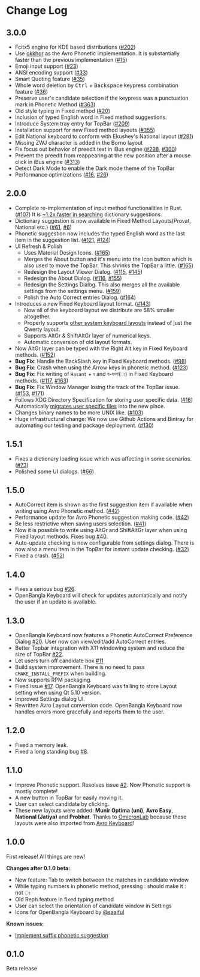 # Change Log
## 3.0.0
* Fcitx5 engine for KDE based distributions ([#202])
* Use [okkhor] as the Avro Phonetic implementation. It is substantially faster than the previous implementation ([#15])
* Emoji input support ([#23])
* ANSI encoding support ([#33])
* Smart Quoting feature ([#35])
* Whole word deletion by <kbd>Ctrl</kbd> + <kbd>Backspace</kbd> keypress combination feature ([#36])
* Preserve user's candidate selection if the keypress was a punctuation mark in Phonetic Method ([#363])
* Old style typing in Fixed method ([#20])
* Inclusion of typed English word in Fixed method suggestions.
* Introduce System tray entry for TopBar ([#209])
* Installation support for new Fixed method layouts ([#355])
* Edit National keyboard to conform with Ekushey's National layout ([#281])
* Missing ZWJ character is added in the Borno layout
* Fix focus out behavior of preedit text in iBus engine ([#298], [#300])
* Prevent the preedit from reappearing at the new position after a mouse click in iBus engine ([#313])
* Detect Dark Mode to enable the Dark mode theme of the TopBar
* Performance optimizations ([#16], [#26])

[okkhor]: https://github.com/gulshan/okkhor/
[#15]: https://github.com/OpenBangla/riti/pull/15
[#16]: https://github.com/OpenBangla/riti/pull/16
[#20]: https://github.com/OpenBangla/riti/pull/20
[#23]: https://github.com/OpenBangla/riti/pull/23
[#26]: https://github.com/OpenBangla/riti/pull/26
[#33]: https://github.com/OpenBangla/riti/pull/33
[#35]: https://github.com/OpenBangla/riti/pull/35
[#36]: https://github.com/OpenBangla/riti/pull/36
[#209]: https://github.com/OpenBangla/OpenBangla-Keyboard/pull/209
[#202]: https://github.com/OpenBangla/OpenBangla-Keyboard/pull/202
[#281]: https://github.com/OpenBangla/OpenBangla-Keyboard/pull/281
[#298]: https://github.com/OpenBangla/OpenBangla-Keyboard/pull/298
[#300]: https://github.com/OpenBangla/OpenBangla-Keyboard/pull/300
[#313]: https://github.com/OpenBangla/OpenBangla-Keyboard/pull/313
[#355]: https://github.com/OpenBangla/OpenBangla-Keyboard/pull/355
[#363]: https://github.com/OpenBangla/OpenBangla-Keyboard/pull/363

## 2.0.0
* Complete re-implementation of input method functionalities in Rust. ([#107][107]) It is [~1.2x faster in searching][3] dictionary suggestions.
* Dictionary suggestion is now available in Fixed Method Layouts(Provat, National etc.) ([#61][61], [#6][6])
* Phonetic suggestion now includes the typed English word as the last item in the suggestion list. ([#121][121], [#124][124])
* UI Refresh & Polish
    * Uses Material Design Icons. ([#165][165])
    * Merges the About button and it's menu into the Icon button which is also used to move the TopBar. This shrinks the TopBar a little. ([#165][165])
    * Redesign the Layout Viewer Dialog. ([#115][115], [#145][145])
    * Redesign the About Dialog. ([#116][116], [#155][155])
    * Redesign the Settings Dialog. This also merges all the available settings from the settings menu. ([#159][159])
    * Polish the Auto Correct entries Dialog. ([#164][164])
* Introduces a new Fixed Keyboard layout format. ([#143][143])
    * Now all of the keyboard layout we distribute are 58% smaller altogether.
    * Properly supports [other system keyboard layouts][36] instead of just the Qwerty layout.
    * Supports AltGr & ShiftAltGr layer of numerical keys.
    * Automatic conversion of old layout formats.
* Now AltGr layer can be typed with the Right Alt key in Fixed Keyboard methods. ([#152][152])
* **Bug Fix**: Handle the BackSlash key in Fixed Keyboard methods. ([#98][98])
* **Bug Fix**: Crash when using the Arrow keys in phonetic method. ([#123][123])
* **Bug Fix**: Fix writing of `Hasant` + `য` and য-ফলা(`্য`) in Fixed Keyboard methods. ([#117][117], [#163][163])
* **Bug Fix**: Fix Window Manager losing the track of the TopBar issue. ([#153][153], [#171][171])
* Follows XDG Directory Specification for storing user specific data. ([#16][16]) Automatically [migrates user specific files][143] into the new place.
* Changes binary names to be more UNIX like. ([#103][103])
* Huge infrastructural change: We now use Github Actions and Bintray for automating our testing and package deployment. ([#130][130])

[107]: https://github.com/OpenBangla/OpenBangla-Keyboard/pull/107
[3]: https://github.com/OpenBangla/riti/pull/3
[61]: https://github.com/OpenBangla/OpenBangla-Keyboard/issues/61
[6]: https://github.com/OpenBangla/riti/pull/6
[121]: https://github.com/OpenBangla/OpenBangla-Keyboard/issues/121
[124]: https://github.com/OpenBangla/OpenBangla-Keyboard/pull/124
[16]: https://github.com/OpenBangla/OpenBangla-Keyboard/issues/16
[165]: https://github.com/OpenBangla/OpenBangla-Keyboard/pull/165
[116]: https://github.com/OpenBangla/OpenBangla-Keyboard/issues/116
[155]: https://github.com/OpenBangla/OpenBangla-Keyboard/pull/155
[159]: https://github.com/OpenBangla/OpenBangla-Keyboard/pull/159
[164]: https://github.com/OpenBangla/OpenBangla-Keyboard/pull/164
[115]: https://github.com/OpenBangla/OpenBangla-Keyboard/issues/115
[145]: https://github.com/OpenBangla/OpenBangla-Keyboard/pull/145
[143]: https://github.com/OpenBangla/OpenBangla-Keyboard/pull/143
[36]: https://github.com/OpenBangla/OpenBangla-Keyboard/issues/36
[98]: https://github.com/OpenBangla/OpenBangla-Keyboard/issues/98
[123]: https://github.com/OpenBangla/OpenBangla-Keyboard/issues/123
[152]: https://github.com/OpenBangla/OpenBangla-Keyboard/issues/152
[117]: https://github.com/OpenBangla/OpenBangla-Keyboard/issues/117
[163]: https://github.com/OpenBangla/OpenBangla-Keyboard/issues/163#issuecomment-689956532
[103]: https://github.com/OpenBangla/OpenBangla-Keyboard/pull/103
[153]: https://github.com/OpenBangla/OpenBangla-Keyboard/issues/153
[171]: https://github.com/OpenBangla/OpenBangla-Keyboard/pull/171
[130]: https://github.com/OpenBangla/OpenBangla-Keyboard/pull/130
## 1.5.1
* Fixes a dictionary loading issue which was affecting in some scenarios. ([#73](https://github.com/OpenBangla/OpenBangla-Keyboard/issues/73))
* Polished some UI dialogs. ([#66](https://github.com/OpenBangla/OpenBangla-Keyboard/pull/66))
## 1.5.0
* AutoCorrect item is shown as the first suggestion item if available when writing using Avro Phonetic method. ([#42](https://github.com/OpenBangla/OpenBangla-Keyboard/pull/42))
* Performance update for Avro Phonetic suggestion making code. ([#42](https://github.com/OpenBangla/OpenBangla-Keyboard/pull/42))
* Be less restrictive when saving users selection. ([#41](https://github.com/OpenBangla/OpenBangla-Keyboard/pull/41)) 
* Now it is possible to write using AltGr and ShiftAltGr layer when using Fixed layout methods. Fixes bug [#40](https://github.com/OpenBangla/OpenBangla-Keyboard/issues/40).
* Auto-update checking is now configurable from settings dialog. There is now also a menu item in the TopBar for instant update checking. ([#32](https://github.com/OpenBangla/OpenBangla-Keyboard/issues/32))
* Fixed a crash. ([#52](https://github.com/OpenBangla/OpenBangla-Keyboard/issues/52))
## 1.4.0
* Fixes a serious bug [#26](https://github.com/OpenBangla/OpenBangla-Keyboard/issues/26).
* OpenBangla Keyboard will check for updates automatically and notify the user if an update is available.
## 1.3.0
* OpenBangla Keyboard now features a Phonetic AutoCorrect Preference Dialog [#20](https://github.com/OpenBangla/OpenBangla-Keyboard/pull/20). User now can view/edit/add AutoCorrect entries.
* Better Topbar integration with X11 windowing system and reduce the size of TopBar [#22](https://github.com/OpenBangla/OpenBangla-Keyboard/pull/22).
* Let users turn off candidate box [#11](https://github.com/OpenBangla/OpenBangla-Keyboard/issues/11)
* Build system improvement. There is no need to pass `CMAKE_INSTALL_PREFIX` when building.
* Now supports RPM packaging.
* Fixed issue [#17](https://github.com/OpenBangla/OpenBangla-Keyboard/issues/17). OpenBangla Keyboard was failing to store Layout setting when using Qt 5.10 version.
* Improved Settings dialog UI.
* Rewritten Avro Layout conversion code. OpenBangla Keyboard now handles errors more gracefully and reports them to the user.

## 1.2.0
* Fixed a memory leak.
* Fixed a long standing bug [#8](https://github.com/OpenBangla/OpenBangla-Keyboard/issues/8).
## 1.1.0
* Improve Phonetic support. Resolves issue [#2](https://github.com/OpenBangla/OpenBangla-Keyboard/issues/2). Now Phonetic support is mostly complete!
* A new button in TopBar for easily moving it.
* User can select candidate by clicking.
* These new layouts were added: **Munir Optima (uni)**, **Avro Easy**, **National (Jatiya)** and **Probhat**. Thanks to [OmicronLab](https://www.omicronlab.com/) because these layouts were also imported from [Avro Keyboard](https://www.omicronlab.com/avro-keyboard.html)!

## 1.0.0
First release! All things are new!

**Changes after 0.1.0 beta:**
* New feature: Tab to switch between the matches in candidate window
* While typing numbers in phonetic method, pressing : should make it : not ঃ
* Old Reph feature in fixed typing method
* User can select the orientation of candidate window in Settings
* Icons for OpenBangla Keyboard by [@saaiful](https://github.com/saaiful)

**Known issues:**
* [Implement suffix phonetic suggestion](https://github.com/OpenBangla/OpenBangla-Keyboard/issues/2)

## 0.1.0
Beta release
